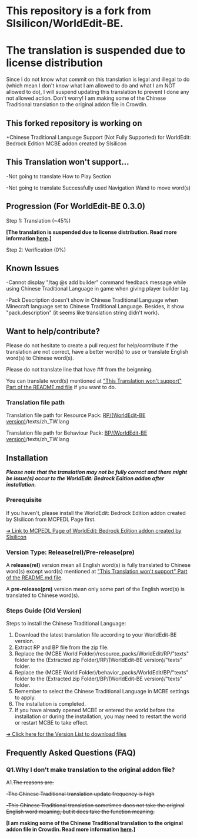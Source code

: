 # This repository is a fork from SIsilicon/WorldEdit-BE.
# The translation is suspended due to license distribution
Since I do not know what commit on this translation is legal and illegal to do (which mean I don't know what I am allowed to do and what I am NOT allowed to do), I will suspend updating this translation to prevent I done any not allowed action. Don't worry! I am making some of the Chinese Traditional translation to the original addon file in Crowdin.
## This forked repository is working on
+Chinese Traditional Language Support (Not Fully Supported) for WorldEdit: Bedrock Edition MCBE addon created by SIsilicon

## This Translation won't support...
-Not going to translate How to Play Section

-Not going to translate Successfully used Navigation Wand to move word(s)

## Progression (For WorldEdit-BE 0.3.0)
Step 1: Translation (~45%)

**[The translation is suspended due to license distribution. Read more information <a href="https://github.com/XuPaperCup/WorldEdit-BE#the-translation-is-suspended-due-to-license-distribution">here</a>.]**

Step 2: Verification (0%)

## Known Issues
-Cannot display "/tag @s add builder" command feedback message while using Chinese Traditional Language in game when giving player builder tag.

-Pack Description doesn't show in Chinese Traditional Language when Minecraft language set to Chinese Traditional Language. Besides, it show "pack.description" (it seems like translation string didn't work).

## Want to help/contribute?
Please do not hesitate to create a pull request for help/contribute if the translation are not correct, have a better word(s) to use or translate English word(s) to Chinese word(s).

Please do not translate line that have ## from the beignning.

You can translate word(s) mentioned at <a href="https://github.com/XuPaperCup/WorldEdit-BE#this-translation-wont-support">"This Translation won't support" Part of the README.md file</a> if you want to do.
### Translation file path
Translation file path for Resource Pack: <a href="https://github.com/XuPaperCup/WorldEdit-BE/tree/master/RP">RP/(WorldEdit-BE version)</a>/texts/zh_TW.lang

Translation file path for Behaviour Pack: <a href="https://github.com/XuPaperCup/WorldEdit-BE/tree/master/BP">BP/(WorldEdit-BE version)</a>/texts/zh_TW.lang

## Installation
<b>*Please note that the translation may not be fully correct and there might be issue(s) occur to the WorldEdit: Bedrock Edition addon after installation.*</b>

### Prerequisite
If you haven't, please install the WorldEdit: Bedrock Edition addon created by SIsilicon from MCPEDL Page first.

<a href="https://mcpedl.com/worldedit-be-addon/">➜ Link to MCPEDL Page of WorldEdit: Bedrock Edition addon created by SIsilicon</a>
### Version Type: Release(rel)/Pre-release(pre)
A <b>release(rel)</b> version mean all English word(s) is fully translated to Chinese word(s) except word(s) mentioned at <a href="https://github.com/XuPaperCup/WorldEdit-BE#this-translation-wont-support">"This Translation won't support" Part of the README.md file</a>.

A <b>pre-release(pre)</b> version mean only some part of the English word(s) is translated to Chinese word(s).
### Steps Guide (Old Version)
Steps to install the Chinese Traditional Language:
1. Download the latest translation file according to your WorldEdit-BE version.
2. Extract RP and BP file from the zip file.
3. Replace the (MCBE World Folder)/resource_packs/WorldEdit/RP/"texts" folder to the (Extracted zip Folder)/RP/(WorldEdit-BE version)/"texts" folder.
4. Replace the (MCBE World Folder)/behavior_packs/WorldEdit/BP/"texts" folder to the (Extracted zip Folder)/BP/(WorldEdit-BE version)/"texts" folder.
5. Remember to select the Chinese Traditional Language in MCBE settings to apply.
6. The installation is completed.
7. If you have already opened MCBE or entered the world before the installation or during the installation, you may need to restart the world or restart MCBE to take effect.

<a href="https://github.com/XuPaperCup/WorldEdit-BE/blob/master/Verson_List.md">➜ Click here for the Version List to download files</a>

## Frequently Asked Questions (FAQ)
### Q1.Why I don't make translation to the original addon file?
A1.<s>The reasons are:</s>

<s>-The Chinese Traditional translation update frequency is high</s>

<s>-This Chinese Traditional translation sometimes does not take the original English word meaning, but it does take the function meaning.</s>

**[I am making some of the Chinese Traditional translation to the original addon file in Crowdin. Read more information <a href="https://github.com/XuPaperCup/WorldEdit-BE#the-translation-is-suspended-due-to-license-distribution">here</a>.]**
